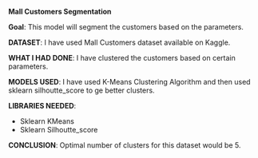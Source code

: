 **Mall Customers Segmentation**

**Goal**: This model will segment the customers based on the parameters.

**DATASET**: I have used Mall Customers dataset available on Kaggle.

**WHAT I HAD DONE**: I have clustered the customers based on certain parameters.

**MODELS USED**: I have used K-Means Clustering Algorithm and then used sklearn silhoutte_score to ge better clusters.

**LIBRARIES NEEDED**: 

- Sklearn KMeans  
- Sklearn Silhoutte_score

**CONCLUSION**: Optimal number of clusters for this dataset would be 5.

